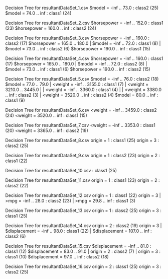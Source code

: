 Decision Tree for resultantDataSet_1.csv
$model = -inf .. 73.0 : class2 (25)
$model = 74.0 .. inf : class1 (24)

Decision Tree for resultantDataSet_2.csv
$horsepower = -inf .. 152.0 : class1 (23)
$horsepower = 160.0 .. inf : class2 (24)

Decision Tree for resultantDataSet_3.csv
$horsepower = -inf .. 160.0 : class2 (17)
$horsepower = 165.0 .. 180.0
| $model = -inf .. 72.0 : class1 (8)
| $model = 73.0 .. inf : class2 (6)
$horsepower = 190.0 .. inf : class1 (15)

Decision Tree for resultantDataSet_4.csv
$horsepower = -inf .. 160.0 : class1 (17)
$horsepower = 165.0 .. 180.0
| $model = -inf .. 72.0 : class2 (8)
| $model = 73.0 .. inf : class1 (6)
$horsepower = 190.0 .. inf : class2 (15)

Decision Tree for resultantDataSet_5.csv
$model = -inf .. 76.0 : class2 (18)
$model = 77.0 .. 79.0
| <weight = -inf .. 3155.0 : class1 (7)
| <weight = 3210.0 .. 3445.0
| | <weight = -inf .. 3360.0 : class1 (4)
| | <weight = 3380.0 .. inf : class2 (3)
| <weight = 3520.0 .. inf : class2 (4)
$model = 80.0 .. inf : class1 (9)

Decision Tree for resultantDataSet_6.csv
<weight = -inf .. 3459.0 : class2 (24)
<weight = 3520.0 .. inf : class1 (15)

Decision Tree for resultantDataSet_7.csv
<weight = -inf .. 3353.0 : class1 (20)
<weight = 3365.0 .. inf : class2 (19)

Decision Tree for resultantDataSet_8.csv
origin = 1 : class1 (25)
origin = 3 : class2 (25)

Decision Tree for resultantDataSet_9.csv
origin = 1 : class2 (23)
origin = 2 : class1 (22)

Decision Tree for resultantDataSet_10.csv : class1 (25)

Decision Tree for resultantDataSet_11.csv
origin = 1 : class1 (23)
origin = 2 : class2 (22)

Decision Tree for resultantDataSet_12.csv
origin = 1 : class1 (22)
origin = 3
| >mpg = -inf .. 28.0 : class2 (23)
| >mpg = 29.8 .. inf : class1 (3)

Decision Tree for resultantDataSet_13.csv
origin = 1 : class2 (25)
origin = 3 : class1 (25)

Decision Tree for resultantDataSet_14.csv
origin = 2 : class2 (19)
origin = 3
| $displacement = -inf .. 98.0 : class1 (22)
| $displacement = 107.0 .. inf : class2 (6)

Decision Tree for resultantDataSet_15.csv
$displacement = -inf .. 81.0 : class1 (12)
$displacement = 83.0 .. 91.0
| origin = 2 : class2 (7)
| origin = 3 : class1 (10)
$displacement = 97.0 .. inf : class2 (18)

Decision Tree for resultantDataSet_16.csv
origin = 2 : class1 (25)
origin = 3 : class2 (25)

